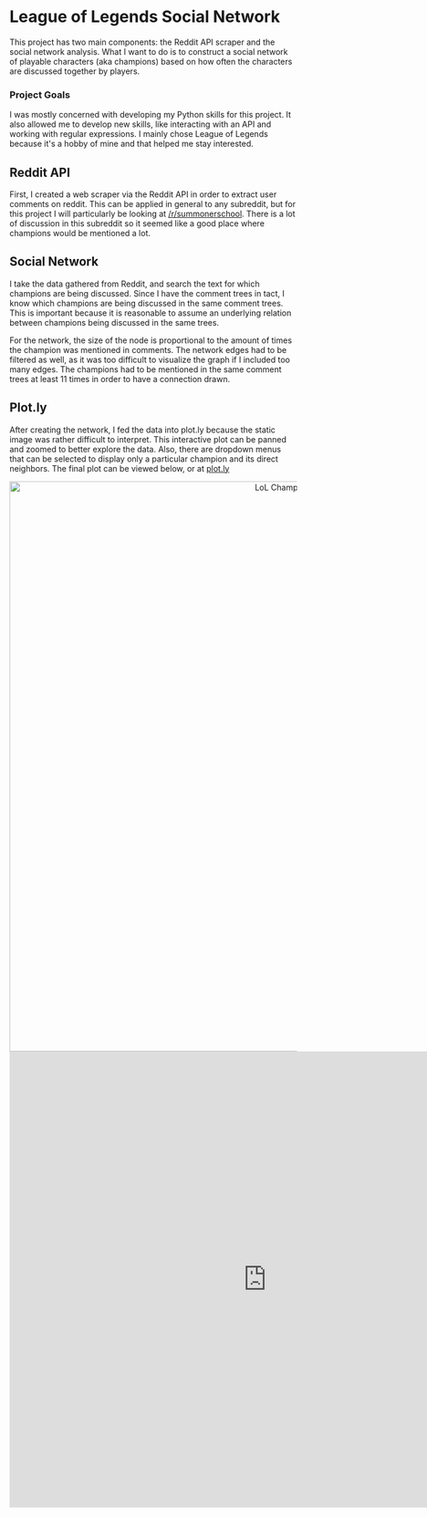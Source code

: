 # League of Legends Social Network
This project has two main components: the Reddit API scraper and the social network analysis. What I want to do is to construct a social network of playable characters (aka champions) based on how often the characters are discussed together by players.

### Project Goals
I was mostly concerned with developing my Python skills for this project. It also allowed me to develop new skills, like interacting with an API and working with regular expressions. I mainly chose League of Legends because it's a hobby of mine and that helped me stay interested. 

## Reddit API
First, I created a web scraper via the Reddit API in order to extract user comments on reddit. This can be applied in general to any subreddit, but for this project I will particularly be looking at [/r/summonerschool](http://www.reddit.com/r/summonerschool/). There is a lot of discussion in this subreddit so it seemed like a good place where champions would be mentioned a lot. 

## Social Network
I take the data gathered from Reddit, and search the text for which champions are being discussed. Since I have the comment trees in tact, I know which champions are being discussed in the same comment trees. This is important because it is reasonable to assume an underlying relation between champions being discussed in the same trees.

For the network, the size of the node is proportional to the amount of times the champion was mentioned in comments. The network edges had to be filtered as well, as it was too difficult to visualize the graph if I included too many edges. The champions had to be mentioned in the same comment trees at least 11 times in order to have a connection drawn. 

## Plot.ly
After creating the network, I fed the data into plot.ly because the static image was rather difficult to interpret. This interactive plot can be panned and zoomed to better explore the data. Also, there are dropdown menus that can be selected to display only a particular champion and its direct neighbors. The final plot can be viewed below, or at [plot.ly](https://plot.ly/~zachturn/0/lol-champion-network/#plot)

<div>
    <a href="https://plot.ly/~zachturn/0/" target="_blank" title="LoL Champion Network" style="display: block; text-align: center;"><img src="https://plot.ly/~zachturn/0.png" alt="LoL Champion Network" style="max-width: 100%;width: 1000px;"  width="1000" onerror="this.onerror=null;this.src='https://plot.ly/404.png';" /></a>
    <script data-plotly="zachturn:0"  src="https://plot.ly/embed.js" async></script>
</div>

<iframe width="900" height="800" frameborder="0" scrolling="no" src="https://plot.ly/~zachturn/0.embed"></iframe>

